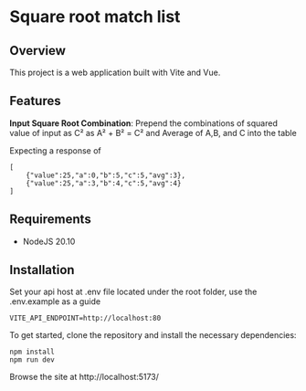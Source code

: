 
# Square root match list

## Overview

This project is a web application built with Vite and Vue.

## Features

**Input Square Root Combination**: Prepend the combinations of squared value of input as C² as A² + B² = C² and Average of A,B, and C into the table

Expecting a response of

```
[
    {"value":25,"a":0,"b":5,"c":5,"avg":3},
    {"value":25,"a":3,"b":4,"c":5,"avg":4}
]
```

## Requirements

- NodeJS 20.10

## Installation

Set your api host at .env file located under the root folder, use the .env.example as a guide


```
VITE_API_ENDPOINT=http://localhost:80
```
To get started, clone the repository and install the necessary dependencies:

```
npm install
npm run dev
```

Browse the site at http://localhost:5173/